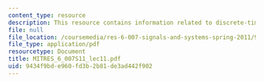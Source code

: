 ```yaml
---
content_type: resource
description: This resource contains information related to discrete-time fourier transform.
file: null
file_location: /coursemedia/res-6-007-signals-and-systems-spring-2011/9434f9bde960fd3b2b81de3ad442f902_MITRES_6_007S11_lec11.pdf
file_type: application/pdf
resourcetype: Document
title: MITRES_6_007S11_lec11.pdf
uid: 9434f9bd-e960-fd3b-2b81-de3ad442f902
---
```

